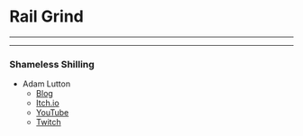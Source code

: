 # Rail Grind

---



---

### Shameless Shilling

* Adam Lutton
	- [Blog](https://adamluttonblog.co.uk/)
	- [Itch.io](https://sgtadman.itch.io/)
	- [YouTube](https://www.youtube.com/@adamlutton_gamedev)
	- [Twitch](https://www.twitch.tv/sgtadman)